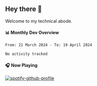 ## Hey there 👋

Welcome to my technical abode.

#### 📊 Monthly Dev Overview
<!--START_SECTION:waka-->

```txt
From: 21 March 2024 - To: 19 April 2024

No activity tracked
```

<!--END_SECTION:waka-->

#### 🎧 Now Playing

[![spotify-github-profile](https://spotify-github-profile.vercel.app/api/view?uid=james2mid&cover_image=true&theme=natemoo-re)](https://open.spotify.com/user/james2mid?si=2b3baf2b09cb499e)
